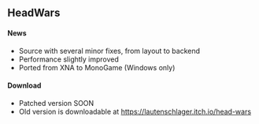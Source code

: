 ## HeadWars

#### News
- Source with several minor fixes, from layout to backend
- Performance slightly improved
- Ported from XNA to MonoGame (Windows only)

#### Download
- Patched version SOON
- Old version is downloadable at https://lautenschlager.itch.io/head-wars
